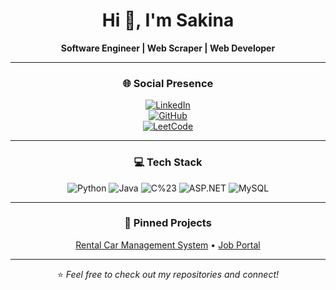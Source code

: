<div align="center">

# Hi 👋, I'm Sakina  
**Software Engineer | Web Scraper | Web Developer**

---

### 🌐 Social Presence  
[![LinkedIn](https://img.shields.io/badge/LinkedIn-blue?logo=linkedin)](https://www.linkedin.com/in/sayyidah-sakina-tul-hussain-rizavi/)  
[![GitHub](https://img.shields.io/badge/GitHub-black?logo=github)](https://github.com/SayyidahSakina04)  
[![LeetCode](https://img.shields.io/badge/LeetCode-FFA116?logo=leetcode&logoColor=black)](https://leetcode.com/u/saKinaZ/)

---

### 💻 Tech Stack  
![Python](https://img.shields.io/badge/Python-blue?logo=python)
![Java](https://img.shields.io/badge/Java-red?logo=java)
![C%23](https://img.shields.io/badge/C%23-239120?logo=c-sharp)
![ASP.NET](https://img.shields.io/badge/ASP.NET-blue?logo=dotnet)
![MySQL](https://img.shields.io/badge/MySQL-00000F?logo=mysql)

---

### 🚀 Pinned Projects  
[Rental Car Management System](https://github.com/SayyidahSakina04/RentalCarManagementSystem) • [Job Portal](https://github.com/SayyidahSakina04/JobPortal)  

---

⭐ *Feel free to check out my repositories and connect!*

</div>
